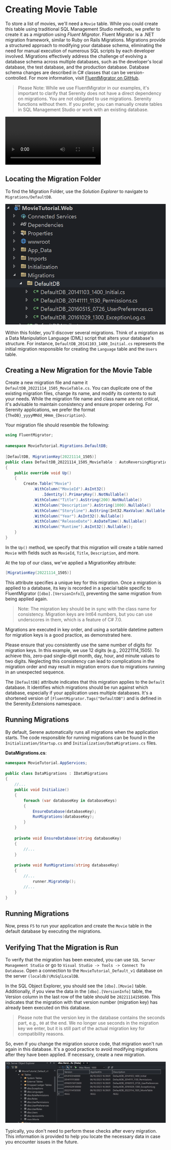 # Creating Movie Table

To store a list of movies, we'll need a `Movie` table. While you could create this table using traditional SQL Management Studio methods, we prefer to create it as a *migration* using *Fluent Migrator*. Fluent Migrator is a .NET migration framework, similar to Ruby on Rails Migrations. Migrations provide a structured approach to modifying your database schema, eliminating the need for manual execution of numerous SQL scripts by each developer involved. Migrations effectively address the challenge of evolving a database schema across multiple databases, such as the developer's local database, the test database, and the production database. Database schema changes are described in C# classes that can be version-controlled. For more information, visit [FluentMigrator on GitHub](https://github.com/schambers/fluentmigrator).

> Please Note: While we use FluentMigrator in our examples, it's important to clarify that Serenity does not have a direct dependency on migrations. You are not obligated to use migrations. Serenity functions without them. If you prefer, you can manually create tables in SQL Management Studio or work with an existing database.

<video alt="Creating Movie Table Animation" controls>
  <source src="img/01-creating-movie-table.mp4" type="video/mp4">
</video>

## Locating the Migration Folder

To find the Migration Folder, use the *Solution Explorer* to navigate to `Migrations/DefaultDB`.

![Initial Migration Folder](img/initial_migration_folder.png)

Within this folder, you'll discover several migrations. Think of a migration as a Data Manipulation Language (DML) script that alters your database's structure. For instance, `DefaultDB_20141103_1400_Initial.cs` represents the initial migration responsible for creating the `Language` table and the `Users` table.

## Creating a New Migration for the Movie Table

Create a new migration file and name it `DefaultDB_20221114_1505_MovieTable.cs`. You can duplicate one of the existing migration files, change its name, and modify its contents to suit your needs. While the migration file name and class name are not critical, it's advisable to maintain consistency and ensure proper ordering. For Serenity applications, we prefer the format `{TheDB}_yyyyMMdd_HHmm_{Description}`.

Your migration file should resemble the following:

```csharp
using FluentMigrator;

namespace MovieTutorial.Migrations.DefaultDB;

[DefaultDB, MigrationKey(20221114_1505)]
public class DefaultDB_20221114_1505_MovieTable : AutoReversingMigration
{
    public override void Up()
    {
        Create.Table("Movie")
            .WithColumn("MovieId").AsInt32()
                .Identity().PrimaryKey().NotNullable()
            .WithColumn("Title").AsString(200).NotNullable()
            .WithColumn("Description").AsString(1000).Nullable()
            .WithColumn("Storyline").AsString(Int32.MaxValue).Nullable()
            .WithColumn("Year").AsInt32().Nullable()
            .WithColumn("ReleaseDate").AsDateTime().Nullable()
            .WithColumn("Runtime").AsInt32().Nullable();
    }
}
```

In the `Up()` method, we specify that this migration will create a table named `Movie` with fields such as `MovieId`, `Title`, `Description`, and more.

At the top of our class, we've applied a MigrationKey attribute:

```csharp
[MigrationKey(20221114_1505)]
```

This attribute specifies a unique key for this migration. Once a migration is applied to a database, its key is recorded in a special table specific to FluentMigrator (`[dbo].[VersionInfo]`), preventing the same migration from being applied again.

> Note: The migration key should be in sync with the class name for consistency. Migration keys are Int64 numbers, but you can use underscores in them, which is a feature of C# 7.0.

Migrations are executed in key order, and using a sortable datetime pattern for migration keys is a good practice, as demonstrated here.

Please ensure that you consistently use the same number of digits for migration keys. In this example, we use 12 digits (e.g., 20221114_1505). To achieve this, zero-pad single-digit month, day, hour, and minute values to two digits. Neglecting this consistency can lead to complications in the migration order and may result in migration errors due to migrations running in an unexpected sequence.

The `[DefaultDB]` attribute indicates that this migration applies to the `Default` database. It identifies which migrations should be run against which database, especially if your application uses multiple databases. It's a shortened version of `[FluentMigrator.Tags("DefaultDB")` and is defined in the Serenity.Extensions namespace.

## Running Migrations

By default, Serene automatically runs all migrations when the application starts. The code responsible for running migrations can be found in the `Initialization/Startup.cs` and `Initialization/DataMigrations.cs` files.

**DataMigrations.cs**:
```csharp
namespace MovieTutorial.AppServices;

public class DataMigrations : IDataMigrations
{
    //...
    public void Initialize()
    {
        foreach (var databaseKey in databaseKeys)
        {
            EnsureDatabase(databaseKey);
            RunMigrations(databaseKey);
        }
    }

    private void EnsureDatabase(string databaseKey)
    {
        //...
    }

    private void RunMigrations(string databaseKey)
    {
        //...
            runner.MigrateUp();
        //...
    }
}
```

## Running Migrations

Now, press `F5` to run your application and create the `Movie` table in the default database by executing the migrations.

## Verifying That the Migration is Run

To verify that the migration has been executed, you can use `SQL Server Management Studio` or go to `Visual Studio -> Tools -> Connect To Database`. Open a connection to the `MovieTutorial_Default_v1` database on the server `(localdb)\MsSqlLocalDB`.

In the SQL Object Explorer, you should see the `[dbo].[Movie]` table. Additionally, if you view the data in the `[dbo].[VersionInfo]` table, the Version column in the last row of the table should be `20221114150500`. This indicates that the migration with that version number (migration key) has already been executed on this database.

> Please note that the version key in the database contains the seconds part, e.g., `00` at the end. We no longer use seconds in the migration key we enter, but it is still part of the actual migration key for compatibility reasons.

So, even if you change the migration source code, that migration won't run again in this database. It's a good practice to avoid modifying migrations after they have been applied. If necessary, create a new migration.

![Migration VersionInfo Table](img/movie-migration-check.png)

Typically, you don't need to perform these checks after every migration. This information is provided to help you locate the necessary data in case you encounter issues in the future.